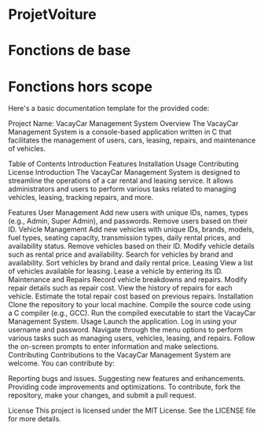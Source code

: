# ProjetVoiture
# Fonctions de base
# Fonctions hors scope

Here's a basic documentation template for the provided code:

Project Name: VacayCar Management System
Overview
The VacayCar Management System is a console-based application written in C that facilitates the management of users, cars, leasing, repairs, and maintenance of vehicles.

Table of Contents
Introduction
Features
Installation
Usage
Contributing
License
Introduction<a name="introduction"></a>
The VacayCar Management System is designed to streamline the operations of a car rental and leasing service. It allows administrators and users to perform various tasks related to managing vehicles, leasing, tracking repairs, and more.

Features<a name="features"></a>
User Management
Add new users with unique IDs, names, types (e.g., Admin, Super Admin), and passwords.
Remove users based on their ID.
Vehicle Management
Add new vehicles with unique IDs, brands, models, fuel types, seating capacity, transmission types, daily rental prices, and availability status.
Remove vehicles based on their ID.
Modify vehicle details such as rental price and availability.
Search for vehicles by brand and availability.
Sort vehicles by brand and daily rental price.
Leasing
View a list of vehicles available for leasing.
Lease a vehicle by entering its ID.
Maintenance and Repairs
Record vehicle breakdowns and repairs.
Modify repair details such as repair cost.
View the history of repairs for each vehicle.
Estimate the total repair cost based on previous repairs.
Installation<a name="installation"></a>
Clone the repository to your local machine.
Compile the source code using a C compiler (e.g., GCC).
Run the compiled executable to start the VacayCar Management System.
Usage<a name="usage"></a>
Launch the application.
Log in using your username and password.
Navigate through the menu options to perform various tasks such as managing users, vehicles, leasing, and repairs.
Follow the on-screen prompts to enter information and make selections.
Contributing<a name="contributing"></a>
Contributions to the VacayCar Management System are welcome. You can contribute by:

Reporting bugs and issues.
Suggesting new features and enhancements.
Providing code improvements and optimizations.
To contribute, fork the repository, make your changes, and submit a pull request.

License<a name="license"></a>
This project is licensed under the MIT License. See the LICENSE file for more details.
